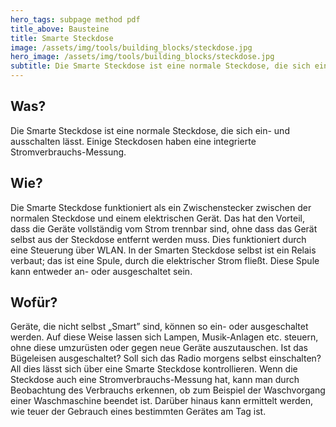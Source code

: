 ```yaml
---
hero_tags: subpage method pdf
title_above: Bausteine
title: Smarte Steckdose
image: /assets/img/tools/building_blocks/steckdose.jpg
hero_image: /assets/img/tools/building_blocks/steckdose.jpg
subtitle: Die Smarte Steckdose ist eine normale Steckdose, die sich ein- und ausschalten lässt. Einige Steckdosen haben eine integrierte Stromverbrauchs-Messung.
---
```


## Was?

Die Smarte Steckdose ist eine normale Steckdose, die sich ein- und ausschalten lässt. Einige Steckdosen haben eine integrierte Stromverbrauchs-Messung.

## Wie?

Die Smarte Steckdose funktioniert als ein Zwischenstecker zwischen der normalen Steckdose und einem elektrischen Gerät. Das hat den Vorteil, dass die Geräte vollständig vom Strom trennbar sind, ohne dass das Gerät selbst aus der Steckdose entfernt werden muss. Dies funktioniert durch eine Steuerung über WLAN. In der Smarten Steckdose selbst ist ein Relais verbaut; das ist eine Spule, durch die elektrischer Strom fließt. Diese Spule kann entweder an- oder ausgeschaltet sein.

## Wofür?

Geräte, die nicht selbst „Smart” sind, können so ein- oder ausgeschaltet werden. Auf diese Weise lassen sich Lampen, Musik-Anlagen etc. steuern, ohne diese umzurüsten oder gegen neue Geräte auszutauschen. Ist das Bügeleisen ausgeschaltet? Soll sich das Radio morgens selbst einschalten? All dies lässt sich über eine Smarte Steckdose kontrollieren. Wenn die Steckdose auch eine Stromverbrauchs-Messung hat, kann man durch Beobachtung des Verbrauchs erkennen, ob zum Beispiel der Waschvorgang einer Waschmaschine beendet ist. Darüber hinaus kann ermittelt werden, wie teuer der Gebrauch eines bestimmten Gerätes am Tag ist.
